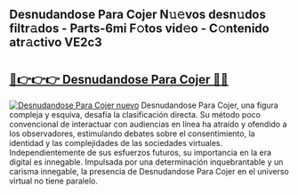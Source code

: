 ## Desnudandose Para Cojer N𝚞𝚎vos desn𝚞dos filtr𝚊dos - Parts-6mi F𝚘tos vid𝚎o - C𝚘ntenido atr𝚊ctivo VE2c3

# <h2><a href="http://mb9plf.tromn.icu/?c=Desnudandose+Para+Cojer">🔗👉👉👉 Desnudandose Para Cojer 🔗🔗</a></h2>

[![Desnudandose Para Cojer nuevo](https://i.imgur.com/pEAQMta.gif)](http://mb9plf.tromn.icu/?c=Desnudandose+Para+Cojer)
Desnudandose Para Cojer, una figura compleja y esquiva, desafía la clasificación directa. Su método poco convencional de interactuar con audiencias en línea ha atraído y ofendido a los observadores, estimulando debates sobre el consentimiento, la identidad y las complejidades de las sociedades virtuales. Independientemente de sus esfuerzos futuros, su importancia en la era digital es innegable. Impulsada por una determinación inquebrantable y un carisma innegable, la presencia de Desnudandose Para Cojer en el universo virtual no tiene paralelo.
